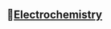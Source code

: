 ## 🔰[Electrochemistry](https://viadean.notion.site/Electrochemistry-14a1ae7b9a3280c4b282c600d2050c12?pvs=4)
